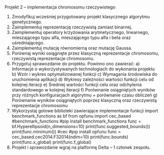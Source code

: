 Projekt 2 – implementacja chromosomu rzeczywistego
1. Zmodyfikuj wcześniej przygotowany projekt klasycznego algorytmu genetycznego.
2. Zaimplementuj reprezentację rzeczywistą zamiast binarnej.
3. Zaimplementuj operatory krzyżowania arytmetycznego, linearnego, mieszającego
typu alfa, mieszającego typu alfa i beta oraz uśredniającego.
4. Zaimplementuj mutację równomierną oraz mutację Gaussa.
5. Porównaj wyniki osiągnięte przez klasyczną reprezentacje chromosomu, rzeczywistą
reprezentacje chromosomu.
6. Przygotuj sprawozdanie do projektu. Powinno ono zawierać:
a) Informacje o wykorzystywanych technologiach do wykonania projektu
b) Wzór i wykres optymalizowanej funkcji
c) Wymagania środowiska do uruchomienia aplikacji
d) Wykresy zależności wartości funkcji celu od kolejnej iteracji
e) Średniej wartości funkcji celu oraz odchylenia standardowego w kolejnej iteracji
f) Porównanie osiągniętych wyników przy różnych konfiguracjach algorytmu +
porównanie czasu obliczeń
g) Porównanie wyników osiągniętych poprzez klasyczną oraz rzeczywistą reprezentacje
chromosomu
7. Wykorzystaj gotowe biblioteki zawierające implementacje funkcji 
import benchmark_functions as bf
from opfunu import cec_based
#benchmark_functions
#pip install benchmark_functions
func = bf.Hyperellipsoid(n_dimensions=10)
print(func.suggested_bounds())
print(func.minimum())
#cec
#pip install opfunu
func = cec_based.cec2014.F32014(ndim=10)
print(func.bounds)
print(func.x_global)
print(func.f_global)
8. Projekt i sprawozdanie wgraj na platformę Delta – 1 członek zespołu. 